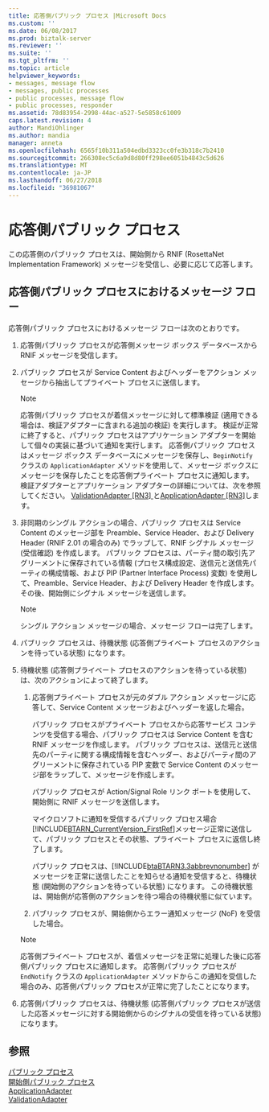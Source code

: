 ```yaml
---
title: 応答側パブリック プロセス |Microsoft Docs
ms.custom: ''
ms.date: 06/08/2017
ms.prod: biztalk-server
ms.reviewer: ''
ms.suite: ''
ms.tgt_pltfrm: ''
ms.topic: article
helpviewer_keywords:
- messages, message flow
- messages, public processes
- public processes, message flow
- public processes, responder
ms.assetid: 78d83954-2998-44ac-a527-5e5858c61009
caps.latest.revision: 4
author: MandiOhlinger
ms.author: mandia
manager: anneta
ms.openlocfilehash: 6565f10b311a504edbd3323cc0fe3b318c7b2410
ms.sourcegitcommit: 266308ec5c6a9d8d80ff298ee6051b4843c5d626
ms.translationtype: MT
ms.contentlocale: ja-JP
ms.lasthandoff: 06/27/2018
ms.locfileid: "36981067"
---
```

# <a name="responder-public-process"></a>応答側パブリック プロセス
この応答側のパブリック プロセスは、開始側から RNIF (RosettaNet Implementation Framework) メッセージを受信し、必要に応じて応答します。  
  
## <a name="message-flow-in-the-responder-public-process"></a>応答側パブリック プロセスにおけるメッセージ フロー  
 応答側パブリック プロセスにおけるメッセージ フローは次のとおりです。  
  
1. 応答側パブリック プロセスが応答側メッセージ ボックス データベースから RNIF メッセージを受信します。  
  
2. パブリック プロセスが Service Content およびヘッダーをアクション メッセージから抽出してプライベート プロセスに送信します。  
  
   > [!NOTE]
   >  応答側パブリック プロセスが着信メッセージに対して標準検証 (適用できる場合は、検証アダプターに含まれる追加の検証) を実行します。 検証が正常に終了すると、パブリック プロセスはアプリケーション アダプターを開始して個々の実装に基づいて通知を実行します。 応答側パブリック プロセスはメッセージ ボックス データベースにメッセージを保存し、`BeginNotify` クラスの `ApplicationAdapter` メソッドを使用して、メッセージ ボックスにメッセージを保存したことを応答側プライベート プロセスに通知します。 検証アダプターとアプリケーション アダプターの詳細については、次を参照してください。 [ValidationAdapter &#91;RN3&#93; ](../../adapters-and-accelerators/accelerator-rosettanet/validationadapter.md)と[ApplicationAdapter &#91;RN3&#93;](../../adapters-and-accelerators/accelerator-rosettanet/applicationadapter.md)します。  
  
3. 非同期のシングル アクションの場合、パブリック プロセスは Service Content のメッセージ部を Preamble、Service Header、および Delivery Header (RNIF 2.01 の場合のみ) でラップして、RNIF シグナル メッセージ (受信確認) を作成します。 パブリック プロセスは、パーティ間の取引先アグリーメントに保存されている情報 (プロセス構成設定、送信元と送信先パーティの構成情報、および PIP (Partner Interface Process) 変数) を使用して、Preamble、Service Header、および Delivery Header を作成します。 その後、開始側にシグナル メッセージを送信します。  
  
   > [!NOTE]
   >  シングル アクション メッセージの場合、メッセージ フローは完了します。  
  
4. パブリック プロセスは、待機状態 (応答側プライベート プロセスのアクションを待っている状態) になります。  
  
5. 待機状態 (応答側プライベート プロセスのアクションを待っている状態) は、次のアクションによって終了します。  
  
   1. 応答側プライベート プロセスが元のダブル アクション メッセージに応答して、Service Content メッセージおよびヘッダーを返した場合。  
  
       パブリック プロセスがプライベート プロセスから応答サービス コンテンツを受信する場合、パブリック プロセスは Service Content を含む RNIF メッセージを作成します。 パブリック プロセスは、送信元と送信先のパーティに関する構成情報を含むヘッダー、およびパーティ間のアグリーメントに保存されている PIP 変数で Service Content のメッセージ部をラップして、メッセージを作成します。  
  
       パブリック プロセスが Action/Signal Role リンク ポートを使用して、開始側に RNIF メッセージを送信します。  
  
       マイクロソフトに通知を受信するパブリック プロセス場合[!INCLUDE[BTARN_CurrentVersion_FirstRef](../../includes/btarn-currentversion-firstref-md.md)]メッセージ正常に送信して、パブリック プロセスとその状態、プライベート プロセスに返信し終了します。  
  
       パブリック プロセスは、[!INCLUDE[btaBTARN3.3abbrevnonumber](../../includes/btabtarn3-3abbrevnonumber-md.md)] がメッセージを正常に送信したことを知らせる通知を受信すると、待機状態 (開始側のアクションを待っている状態) になります。 この待機状態は、開始側が応答側のアクションを待つ場合の待機状態に似ています。  
  
   2. パブリック プロセスが、開始側からエラー通知メッセージ (NoF) を受信した場合。  
  
   > [!NOTE]
   >  応答側プライベート プロセスが、着信メッセージを正常に処理した後に応答側パブリック プロセスに通知します。 応答側パブリック プロセスが `EndNotify` クラスの `ApplicationAdapter` メソッドからこの通知を受信した場合のみ、応答側パブリック プロセスが正常に完了したことになります。  
  
6. 応答側パブリック プロセスは、待機状態 (応答側パブリック プロセスが送信した応答メッセージに対する開始側からのシグナルの受信を待っている状態) になります。  
  
## <a name="see-also"></a>参照  
 [パブリック プロセス](../../adapters-and-accelerators/accelerator-rosettanet/public-processes.md)   
 [開始側パブリック プロセス](../../adapters-and-accelerators/accelerator-rosettanet/initiator-public-process.md)   
 [ApplicationAdapter](../../adapters-and-accelerators/accelerator-rosettanet/applicationadapter.md)   
 [ValidationAdapter](../../adapters-and-accelerators/accelerator-rosettanet/validationadapter.md)